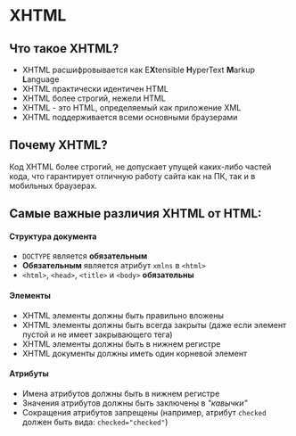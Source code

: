 # XHTML
## Что такое XHTML?
* XHTML расшифровывается как E**X**tensible **H**yperText **M**arkup **L**anguage
* XHTML практически идентичен HTML
* XHTML более строгий, нежели HTML
* XHTML - это HTML, определяемый как приложение XML 
* XHTML поддерживается всеми основными браузерами

## Почему XHTML?
Код XHTML более строгий, не допускает упущей каких-либо частей кода, что гарантирует отличную работу сайта как на ПК, так и в мобильных браузерах.

## Самые важные различия XHTML от HTML:
#### Структура документа
* `DOCTYPE` является **обязательным**
* **Обязательным** является атрибут `xmlns` в `<html>`
* `<html>`, `<head>`, `<title>` и `<body>` **обязательны**

#### Элементы
* XHTML элементы должны быть правильно вложены
* XHTML элементы должны быть всегда закрыты (даже если элемент пустой и не имеет закрывающего тега)
* XHTML элементы должны быть в нижнем регистре
* XHTML документы должны иметь один корневой элемент

#### Атрибуты
* Имена атрибутов должны быть в нижнем регистре
* Значения атрибутов должны быть заключены в *"кавычки"*
* Сокращения атрибутов запрещены (например, атрибут `checked` должен быть вида: `checked="checked"`)
